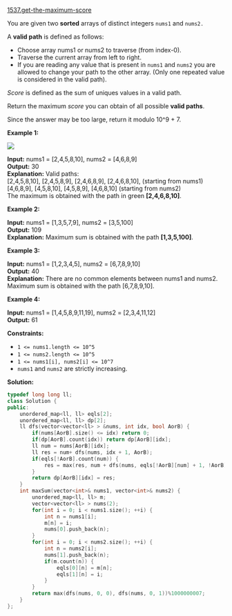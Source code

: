 [1537.get-the-maximum-score](https://leetcode.com/problems/get-the-maximum-score/)  

You are given two **sorted** arrays of distinct integers `nums1` and `nums2.`

A **valid path** is defined as follows:

*   Choose array nums1 or nums2 to traverse (from index-0).
*   Traverse the current array from left to right.
*   If you are reading any value that is present in `nums1` and `nums2` you are allowed to change your path to the other array. (Only one repeated value is considered in the valid path).

_Score_ is defined as the sum of uniques values in a valid path.

Return the maximum _score_ you can obtain of all possible **valid paths**.

Since the answer may be too large, return it modulo 10^9 + 7.

**Example 1:**

**![](https://assets.leetcode.com/uploads/2020/07/16/sample_1_1893.png)**

  
**Input:** nums1 = \[2,4,5,8,10\], nums2 = \[4,6,8,9\]  
**Output:** 30  
**Explanation:** Valid paths:  
\[2,4,5,8,10\], \[2,4,5,8,9\], \[2,4,6,8,9\], \[2,4,6,8,10\],  (starting from nums1)  
\[4,6,8,9\], \[4,5,8,10\], \[4,5,8,9\], \[4,6,8,10\]    (starting from nums2)  
The maximum is obtained with the path in green **\[2,4,6,8,10\]**.  

**Example 2:**

  
**Input:** nums1 = \[1,3,5,7,9\], nums2 = \[3,5,100\]  
**Output:** 109  
**Explanation:** Maximum sum is obtained with the path **\[1,3,5,100\]**.  

**Example 3:**

  
**Input:** nums1 = \[1,2,3,4,5\], nums2 = \[6,7,8,9,10\]  
**Output:** 40  
**Explanation:** There are no common elements between nums1 and nums2.  
Maximum sum is obtained with the path \[6,7,8,9,10\].  

**Example 4:**

  
**Input:** nums1 = \[1,4,5,8,9,11,19\], nums2 = \[2,3,4,11,12\]  
**Output:** 61  

**Constraints:**

*   `1 <= nums1.length <= 10^5`
*   `1 <= nums2.length <= 10^5`
*   `1 <= nums1[i], nums2[i] <= 10^7`
*   `nums1` and `nums2` are strictly increasing.  



**Solution:**  

```cpp
typedef long long ll;
class Solution {
public:
    unordered_map<ll, ll> eqls[2];
    unordered_map<ll, ll> dp[2];
    ll dfs(vector<vector<ll> > &nums, int idx, bool AorB) {
        if(nums[AorB].size() <= idx) return 0;
        if(dp[AorB].count(idx)) return dp[AorB][idx];
        ll num = nums[AorB][idx];
        ll res = num+ dfs(nums, idx + 1, AorB);
        if(eqls[!AorB].count(num)) {
            res = max(res, num + dfs(nums, eqls[!AorB][num] + 1, !AorB));
        }
        return dp[AorB][idx] = res;
    }
    int maxSum(vector<int>& nums1, vector<int>& nums2) {
        unordered_map<ll, ll> m;
        vector<vector<ll> > nums(2);
        for(int i = 0; i < nums1.size(); ++i) {
            int n = nums1[i];
            m[n] = i;
            nums[0].push_back(n);
        }
        for(int i = 0; i < nums2.size(); ++i) {
            int n = nums2[i];
            nums[1].push_back(n);
            if(m.count(n)) {
                eqls[0][n] = m[n];
                eqls[1][n] = i;
            }
        }
        return max(dfs(nums, 0, 0), dfs(nums, 0, 1))%1000000007;
    }
};
```
      
